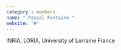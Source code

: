 ```yaml
---
category : members
name: " Pascal Fontaine " 
website: '#'
---
```

INRIA, LORIA, University of Lorraine
France

